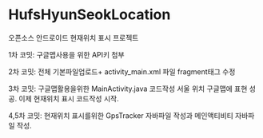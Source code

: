 # HufsHyunSeokLocation
오픈소스 안드로이드 현재위치 표시 프로젝트


1차 코밋: 구글맵사용을 위한 API키 첨부

2차 코밋: 전체 기본파일업로드+ activity_main.xml 파일 fragment태그 수정

3차 코밋: 구글맵활용을위한 MainActivity.java 코드작성
서울 위치 구글맵에 표현 성공.
이제 현재위치 표시 코드작성 시작.

4,5차 코밋: 현재위치 표시를위한 GpsTracker 자바파일 작성과 메인액티비티 자바파일 작성.
